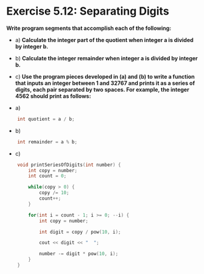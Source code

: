 # Exercise 5.12: Separating Digits

**Write program segments that accomplish each of the following:**
- a) **Calculate the integer part of the quotient when integer a is divided by integer b.**
- b) **Calculate the integer remainder when integer a is divided by integer b.**
- c) **Use the program pieces developed in (a) and (b) to write a function that inputs an integer between 1 and 32767 and prints it as a series of digits, each pair separated by two spaces. For example, the integer 4562 should print as follows:**

- a)
```cpp
    int quotient = a / b;
```

- b)
```cpp
    int remainder = a % b;
```


- c)
```cpp
    void printSeriesOfDigits(int number) {
        int copy = number;
        int count = 0;

        while(copy > 0) {
            copy /= 10;
            count++;
        }

        for(int i = count - 1; i >= 0; --i) {
            int copy = number;

            int digit = copy / pow(10, i);

            cout << digit << "  ";

            number -= digit * pow(10, i);    
        }
    }
```